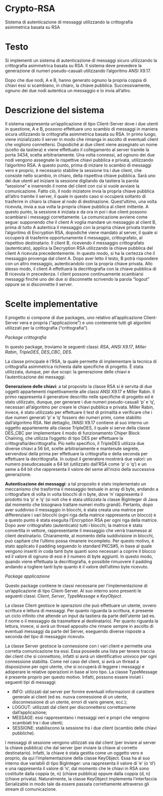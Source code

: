 # Crypto-RSA
Sistema di autenticazione di messaggi utilizzando la crittografia asimmetrica basata su RSA

# Testo
Si implementi un sistema di autenticazione di messaggi sicuro utilizzando la crittografia asimmetrica basata su RSA. Il sistema deve prevedere la generazione di numeri pseudo-casuali utilizzando l’algoritmo ANSI X9.17.
 
Dopo che due nodi, A e B, hanno generato ognuno la propria coppia di chiavi essi si scambiano, in chiaro, la chiave pubblica. Successivamente, ognuno dei due nodi autentica un messaggio e lo invia all’altro.

# Descrizione del sistema 
Il sistema rappresenta un’applicazione di tipo Client-Server dove i due utenti in questione, A e B, possono effettuare uno scambio di messaggi in maniera sicura utilizzando la crittografia asimmetrica basata su RSA. In primo luogo, viene inizializzato il server in modo che rimanga in ascolto di eventuali client che vogliono connettersi. Dopodiché ai due client viene assegnato un nome (scelto da tastiera) e viene effettuato il collegamento al server tramite la porta 3434, scelta arbitrariamente. Una volta connessi, ad ognuno dei due nodi vengono assegnate le rispettive chiavi pubblica e privata, utilizzando l’algoritmo RSA. A questo punto, prima di iniziare lo scambio di messaggi vero e proprio, è necessario stabilire la sessione tra i due client, che consiste nello scambio, in chiaro, della rispettiva chiave pubblica. Sarà uno dei due utenti ad iniziare la sessione digitando da tastiera la parola “sessione” e inserendo il nome del client con cui si vuole avviare la comunicazione. Fatto ciò, il nodo iniziatore invia la propria chiave pubblica all’altro tramite il server, il quale in questo caso si occuperà soltanto di trasferire in chiaro la chiave al nodo di destinazione. Quest’ultimo, una volta ricevuta, invia a sua volta la propria chiave pubblica al client mittente. A questo punto, la sessione è iniziata e da ora in poi i due client possono scambiarsi i messaggi correttamente. La comunicazione avviene come segue: supponendo che il client A voglia mandare un messaggio al client B, prima di tutto A autentica il messaggio con la propria chiave privata tramite l’algoritmo di Encryption RSA, dopodiché viene mandato al server, il quale si occuperà di trasferire opportunamente il messaggio, crittografato, al rispettivo destinatario. Il client B, ricevendo il messaggio crittografato (autenticato), applica la Decryption RSA utilizzando la chiave pubblica del client A ricevuta precedentemente. In questo modo, si ha la certezza che il messaggio provenga dal client A. Dopo aver letto il testo, B potrà rispondere con un altro messaggio, autenticandolo con la propria chiave privata. Allo stesso modo, il client A effettuerà la decrittografia con la chiave pubblica di B ricevuta in precedenza. I client possono continuamente scambiarsi messaggi finché uno dei due si disconnette scrivendo la parola “logout” oppure se si disconnette il server. 

# Scelte implementative
Il progetto si compone di due packages, uno relativo all’applicazione Client-Server vera e propria (“applicazione”) e uno contenente tutti gli algoritmi utilizzati per la crittografia (“crittografia”). 

*Package crittografia*

In questo package, troviamo le seguenti classi: *RSA*, *ANSI X9.17*, *Miller Rabin*, *TripleDES*, *DES_CBC*, *DES*. 

La classe principale è l’RSA, la quale permette di implementare la tecnica di crittografia asimmetrica richiesta dalle specifiche di progetto. È stata utilizzata, dunque, per due scopi: la generazione delle chiavi e l’autenticazione dei messaggi.

**Generazione delle chiavi**: a tal proposito la classe RSA si è servita di due oggetti appartenenti rispettivamente alle classi ANSI X9.17 e Miller Rabin. Il primo rappresenta il generatore descritto nelle specifiche di progetto ed è stato utilizzato, dunque, per generare i due numeri pseudo-casuali ‘p’ e ‘q’, necessari all’algoritmo per creare le chiavi pubblica e privata. Miller Rabin, invece, è stato utilizzato per effettuare il test di primalità e verificare che i due numeri generati ‘p’ e ‘q’ fossero dei numeri primi, come stabilito dall’algoritmo RSA. Nel dettaglio, l’ANSI X9.17 contiene al suo interno un oggetto appartenente alla classe TripleDES, il quale si serve della classe DES_CBC per implementare il modo di funzionamento Chiper Block Chaining, che utilizza l’oggetto di tipo DES per effettuare la crittografia/decrittografia. Più nello specifico, il TripleDES utilizza due diverse chiavi a 56 bit, scelte arbitrariamente e mantenute segrete, servendosi della prima per effettuare la crittografia e della seconda per effettuare la decrittografia. In output il generatore mostrerà due valori: un numero pseudocasuale a 64 bit (utilizzato dall’RSA come ‘p’ o ‘q’) e un seme a 64 bit che rappresenta il valore del seme all’inizio della successiva generazione. 

**Autenticazione dei messaggi**: a tal proposito è stato implementato un meccanismo che trasforma il messaggio testuale in array di byte, andando a crittografare di volta in volta blocchi di n byte, dove ‘n’ rappresenta il prodotto tra ‘p’ e ‘q’ (si noti che è stata utilizzata la classe BigInteger di Java dal momento che bisognava trattare numeri molto grandi). Pertanto, dopo aver suddiviso il messaggio in blocchi, è stata creata una matrice per differenziare i vari blocchi (ogni riga della matrice rappresenta un blocco) e a questo punto è stata eseguita l’Encryption RSA per ogni riga della matrice. Dopo aver crittografato (autenticato) tutti i blocchi, la matrice è stata convertita in vettore, rappresentante il messaggio che verrà trasmesso al client destinatario. Chiaramente, al momento della suddivisione in blocchi, può capitare che l’ultimo possa rimanere incompleto. Per questo motivo, è stato applicato il padding seguendo lo standard PKCS#5, in base al quale vengono inseriti in coda tanti byte quanti sono necessari a coprire il blocco ed il valore di ognuno di essi è il numero di byte aggiunti. In questo modo, quando viene effettuata la decrittografia, è possibile rimuovere il padding andando a togliere tanti byte quanto è il valore dell’ultimo byte ricevuto.

*Package applicazione*

Questo package contiene le classi necessarie per l’implementazione di un’applicazione di tipo Client-Server. Al suo interno sono presenti le seguenti classi: *Client*, *Server*, *TypeMessage* e *KeyObject*.

La classe Client gestisce le operazioni che può effettuare un utente, ovvero scrittura e lettura di messaggi. Per quanto riguarda la scrittura, è presente un ciclo infinito che attende un input da tastiera da parte dell’utente (ad es. il nome o il messaggio da trasmettere al destinatario). Per quanto riguarda la lettura, invece, si avrà un thread apposito che rimane sempre in ascolto di eventuali messaggi da parte del Server, eseguendo diverse risposte a seconda del tipo di messaggio ricevuto. 

La classe Server gestisce la connessione con i vari client e permette una corretta comunicazione tra essi. Essa possiede una lista per tenere traccia dei client che si connettono, infatti si avrà un identificativo univoco per ogni connessione stabilita. Come nel caso del client, si avrà un thread a disposizione per ogni utente, che si occuperà di leggere i messaggi e adoperare le relative operazioni in base al loro tipo. La classe TypeMessage è presente proprio per questo motivo. Infatti, possono essere inviati i seguenti tipi di messaggi: 
*	INFO: utilizzati dal server per fornire eventuali informazioni di carattere generale ai client (ed es. nuova connessione di un utente, disconnessione di un utente, errori di vario genere, ecc.);
*	LOGOUT: utilizzati dal client per disconnettersi correttamente dall’applicazione;
*	MESSAGE: essi rappresentano i messaggi veri e propri che vengono scambiati tra i due utenti;
*	SESSIONE: stabiliscono la sessione tra i due client (scambio delle chiavi pubbliche).

I messaggi di sessione vengono utilizzati sia dal client (per inviare al server la chiave pubblica) che dal server (per inviare la chiave al corretto destinatario). Infatti, la chiave è stata gestita come un oggetto vero e proprio, da qui l’implementazione della classe KeyObject. Essa ha al suo interno due variabili di tipo BigInteger: una rappresenta il valore di ‘e’ (o ‘d’) e una rappresenta il valore di ‘n’, dal momento che le chiavi in RSA sono costituite dalla coppia {e, n} (chiave pubblica) oppure dalla coppia {d, n} (chiave privata). Naturalmente, la classe KeyObject implementa l’interfaccia Serializable in modo tale da essere passata correttamente attraverso gli stream di comunicazione. 
